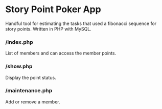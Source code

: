 # Story Point Poker App
Handful tool for estimating the tasks that used a fibonacci sequence for story points. Written in PHP with MySQL.

### /index.php
List of members and can access the member points.

### /show.php
Display the point status.

### /maintenance.php
Add or remove a member.
